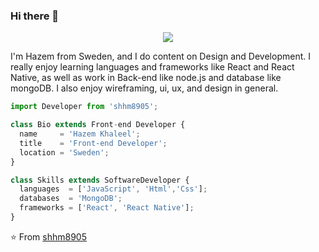 ### Hi there 👋


<p align="center">
  <img src="https://github.com/shhm8905/shhm8905/blob/main/images/IMG_20210406_232335.jpg" />
</p>

I'm Hazem from Sweden, and I do content on Design and Development. I really enjoy learning languages and frameworks like React and React Native, as well as work in Back-end like node.js and database like mongoDB. I also enjoy wireframing, ui, ux, and design in general.

```js
import Developer from 'shhm8905';

class Bio extends Front-end Developer {
  name     = 'Hazem Khaleel';
  title    = 'Front-end Developer';
  location = 'Sweden';
}

class Skills extends SoftwareDeveloper {
  languages  = ['JavaScript', 'Html','Css'];
  databases  = 'MongoDB';
  frameworks = ['React', 'React Native'];
}
```

⭐️ From [shhm8905](https://github.com/shhm8905)

